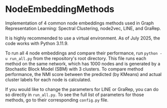 # NodeEmbeddingMethods
Implementation of 4 common node embeddings methods used in Graph Representation Learning: Spectral Clustering, node2vec, LINE, and GraRep.

It is highly recommended to use a virtual environment. As of July 2025, the code works with Python 3.11.9.

To run all 4 node embeddings and compare their performance, run ```python -u run_all.py``` from the repository's root directory. This file runs each method on the same network, which has 1000 nodes and is generated by a Stochastic Block Model (SBM) with 3 clusters. To compare method performance, the NMI score between the predicted (by KMeans) and actual cluster labels for each node is calculated.

If you would like to change the parameters for LINE or GraRep, you can do so directly in ```run_all.py```. To see the full list of parameters for those methods, go to their corresponding ```config.py``` file.
